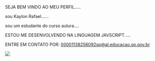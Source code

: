 SEJA BEM VINDO AO MEU PERFIL.....

sou Kaylon Rafael......

sou um estudante do curso aulura....

ESTOU ME DESENVOLVENDO NA LINGUAGEM JAVSCRIPT.....

ENTRE EM CONTATO POR:
00001138256092sp@al.educacao.sp.gov.br


![](https://media1.tenor.com/m/BqVRDUWO3LsAAAAC/toji-crazy-jujutsu-kaisen.gif)

